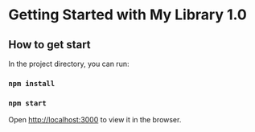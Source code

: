 # Getting Started with My Library 1.0

## How to get start

In the project directory, you can run:

### `npm install`

### `npm start`

Open [http://localhost:3000](http://localhost:3000) to view it in the browser.
